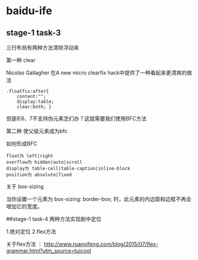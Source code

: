 # baidu-ife


## stage-1 task-3
三行布局有两种方法清除浮动来

第一种 clear

Nicolas Gallagher 在A new micro clearfix hack中提供了一种看起来更清爽的做法

    .floatfix:after{
        content:"";
        display:table;
        clear:both; }
    
但是IE6、7不支持伪元素怎们办？这就需要我们使用BFC方法

第二种 使父级元素成为bfc

如何形成BFC

    float为 left|right
    overflow为 hidden|auto|scroll
    display为 table-cell|table-caption|inline-block
    position为 absolute|fixed


关于 box-sizing

当你设置一个元素为 box-sizing: border-box; 时，此元素的内边距和边框不再会增加它的宽度。 


##stage-1 task-4
两种方法实现剧中定位

1.绝对定位
2.flex方法 

关于flex方法 ： http://www.ruanyifeng.com/blog/2015/07/flex-grammar.html?utm_source=tuicool

